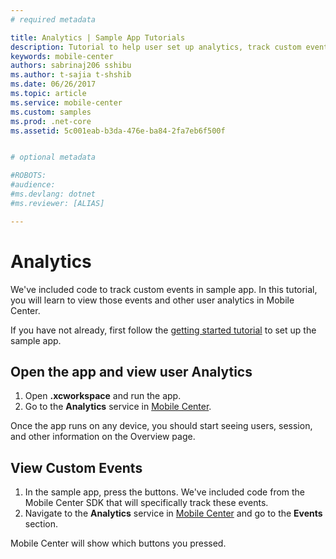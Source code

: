 ```yaml
---
# required metadata

title: Analytics | Sample App Tutorials
description: Tutorial to help user set up analytics, track custom events and check logflow.
keywords: mobile-center
authors: sabrinaj206 sshibu
ms.author: t-sajia t-shshib
ms.date: 06/26/2017
ms.topic: article
ms.service: mobile-center
ms.custom: samples
ms.prod: .net-core
ms.assetid: 5c001eab-b3da-476e-ba84-2fa7eb6f500f


# optional metadata

#ROBOTS:
#audience:
#ms.devlang: dotnet
#ms.reviewer: [ALIAS]

---
```



# Analytics

We've included code to track custom events in sample app. In this tutorial, you will learn to view those events and other user analytics in Mobile Center.

If you have not already, first follow the [getting started tutorial](/getting-started.md) to set up the sample app.

## Open the app and view user Analytics
1. Open **.xcworkspace** and run the app.
2. Go to the **Analytics** service in [Mobile Center](https://mobile.azure.com/apps).

Once the app runs on any device, you should start seeing users, session, and other information on the Overview page.

## View Custom Events
1. In the sample app, press the buttons. We've included code from the Mobile Center SDK that will specifically track these events. <!--UPDATE-->
2. Navigate to the **Analytics** service in [Mobile Center](https://mobile.azure.com/apps) and go to the **Events** section.

Mobile Center will show which buttons you pressed.
